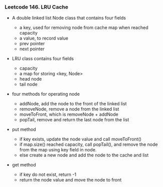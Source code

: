 ### Leetcode 146. LRU Cache
* A double linked list Node class that contains four fields
  * a key, used for removing node from cache map when reached capacity
  * a value, to record value
  * prev pointer
  * next pointer

* LRU class contains four fields
  * capacity
  * a map for storing \<key, Node>
  * head node
  * tail node

* four methods for operating node 
  * addNode, add the node to the front of the linked list 
  * removeNode, remove a node from the linked list 
  * moveToFront, which is removeNode + addNode
  * popTail, remove and return the last node from the list

* put method
  * if key exists, update the node value and call moveToFront()
  * if map.size() reached capacity, call popTail(), and remove the node from the map using key field in node.
  * else create a new node and add the node to the cache and list

* get method
  * if key do not exist, return -1
  * return the node value and move the node to front